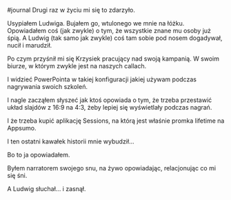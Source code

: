 #journal
Drugi raz w życiu mi się to zdarzyło. 

Usypiałem Ludwiga. Bujałem go, wtulonego we mnie na łóżku. Opowiadałem coś (jak zwykle) o tym, że wszystkie znane mu osoby już śpią. A Ludwig (tak samo jak zwykle) coś tam sobie pod nosem dogadywał, nucił i marudził.

Po czym przyśnił mi się Krzysiek pracujący nad swoją kampanią. W swoim biurze, w którym zwykle jest na naszych callach. 

I widzieć PowerPointa w takiej konfiguracji jakiej używam podczas nagrywania swoich szkoleń. 

I nagle zacząłem słyszeć jak ktoś opowiada o tym, że trzeba przestawić układ slajdów z 16:9 na 4:3, żeby lepiej się wyświetlały podczas nagrań. 

I że trzeba kupić aplikację Sessions, na którą jest właśnie promka lifetime na Appsumo. 

I ten ostatni kawałek historii mnie wybudził... 

Bo to ja opowiadałem. 

Byłem narratorem swojego snu, na żywo opowiadając, relacjonując co mi się śni. 

A Ludwig słuchał... i zasnął. 



